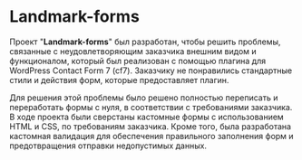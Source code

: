 # **Landmark-forms**

Проект "**Landmark-forms**" был разработан, чтобы решить проблемы, связанные с неудовлетворяющим заказчика внешним видом и функционалом, который был реализован с помощью плагина для WordPress Contact Form 7 (cf7).
Заказчику не понравились стандартные стили и действия форм, которые предоставляет плагин.

Для решения этой проблемы было решено полностью переписать и переработать формы с нуля, в соответствии с требованиями заказчика. В ходе проекта были сверстаны кастомные формы с использованием HTML и CSS, по требованиям заказчика. Кроме того, была разработана кастомная валидация для обеспечения правильного заполнения форм и предотвращения отправки недопустимых данных.
